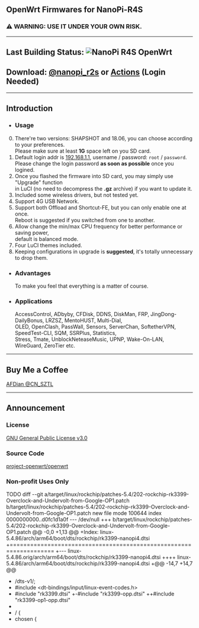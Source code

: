 ## OpenWrt Firmwares for NanoPi-R4S
### ⚠ WARNING: USE IT UNDER YOUR OWN RISK.
- - -
## Last Building Status: ![NanoPi R4S OpenWrt](https://github.com/1715173329/nanopi-r4s-openwrt/workflows/NanoPi%20R4S%20OpenWrt/badge.svg)
## Download: [@nanopi\_r2s](https://t.me/nanopi\_r2s) or [Actions](https://github.com/1715173329/nanopi-r4s-openwrt/actions) \(Login Needed\)
- - -
## Introduction
- ### Usage
0. There're two versions: SHAPSHOT and 18.06, you can choose according to your preferences.<br/>
 Please make sure at least **1G** space left on you SD card.<br/>
1. Default login addr is [192.168.1.1](192.168.1.1), username / password: `root` / `password`.<br/>
 Please change the login password **as soon as possible** once you logined.
2. Once you flashed the firmware into SD card, you may simply use "Upgrade" function<br/>
 in LuCI (no need to decompress the **.gz** archive) if you want to update it.
3. Included some wireless drivers, but not tested yet.
4. Support 4G USB Network.
5. Support both Offload and Shortcut-FE, but you can only enable one at once.<br/>
 Reboot is suggested if you switched from one to another.
6. Allow change the min/max CPU frequency for better performance or saving power,<br/>
 default is balanced mode.
7. Four LuCI themes included.
8. Keeping configurations in upgrade is **suggested**, it's totally unnecessary to drop them.
- ### Advantages
  To make you feel that everything is a matter of course.
- ### Applications
  AccessControl, ADbyby, CFDisk, DDNS, DiskMan, FRP, JingDong-DailyBonus, LRZSZ, MentoHUST, Multi-Dial,<br/>
 OLED, OpenClash, PassWall, Sensors, ServerChan, SoftetherVPN, SpeedTest-CLI, SQM, SSRPlus, Statistics,<br/>
 Stress, Tmate, UnblockNeteaseMusic, UPNP, Wake-On-LAN, WireGuard, ZeroTier etc.
- - -
## Buy Me a Coffee
[AFDian @CN\_SZTL](https://afdian.net/@CN\_SZTL/plan)
- - -
## Announcement
### License
[GNU General Public License v3.0](https://github.com/1715173329/nanopi-r4s-openwrt/blob/master/LICENSE)
### Source Code
[project-openwrt/openwrt](https://github.com/project-openwrt/openwrt)
### Non-profit Uses Only

TODO
diff --git a/target/linux/rockchip/patches-5.4/202-rockchip-rk3399-Overclock-and-Undervolt-from-Google-OP1.patch b/target/linux/rockchip/patches-5.4/202-rockchip-rk3399-Overclock-and-Undervolt-from-Google-OP1.patch
new file mode 100644
index 0000000000..d0fc1d1a0f
--- /dev/null
+++ b/target/linux/rockchip/patches-5.4/202-rockchip-rk3399-Overclock-and-Undervolt-from-Google-OP1.patch
@@ -0,0 +1,13 @@
+Index: linux-5.4.86/arch/arm64/boot/dts/rockchip/rk3399-nanopi4.dtsi
+===================================================================
+--- linux-5.4.86.orig/arch/arm64/boot/dts/rockchip/rk3399-nanopi4.dtsi
++++ linux-5.4.86/arch/arm64/boot/dts/rockchip/rk3399-nanopi4.dtsi
+@@ -14,7 +14,7 @@
+ /dts-v1/;
+ #include <dt-bindings/input/linux-event-codes.h>
+ #include "rk3399.dtsi"
+-#include "rk3399-opp.dtsi"
++#include "rk3399-op1-opp.dtsi"
+ 
+ / {
+ 	chosen {
